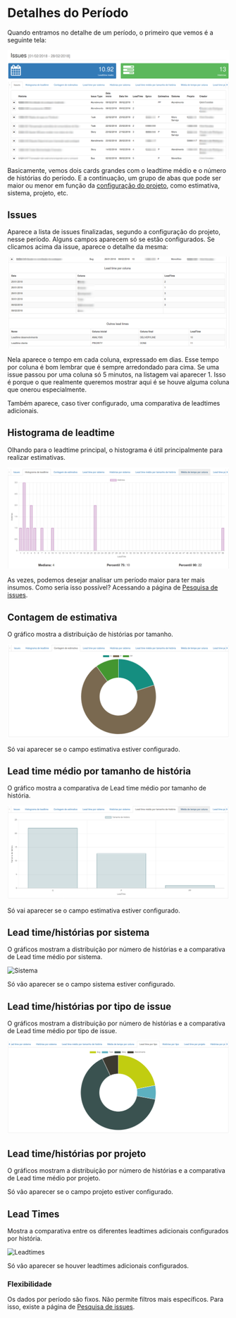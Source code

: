 # Detalhes do Período

Quando entramos no detalhe de um período, o primeiro que vemos é a seguinte tela:

![Detalhe de periodo](/images/jiratorio-periodo-issues-listagem.png)

Basicamente, vemos dois cards grandes com o leadtime médio e o número de histórias do período. E a continuação, um grupo de abas que pode ser maior ou menor em função da [configuração do projeto](/startConfig.html#novo-projeto), como estimativa, sistema, projeto, etc.

## Issues
Aparece a lista de issues finalizadas, segundo a configuração do projeto, nesse período. Alguns campos aparecem só se estão configurados. Se clicamos acima da issue, aparece o detalhe da mesma:

![Detalhe da issue](/images/jiratorio-periodo-issue-details.png)

Nela aparece o tempo em cada coluna, expressado em dias. Esse tempo por coluna é bom lembrar que é sempre arredondado para cima. Se uma issue passou por uma coluna só 5 minutos, na listagem vai aparecer 1. Isso é porque o que realmente queremos mostrar aqui é se houve alguma coluna que onerou especialmente.

Também aparece, caso tiver configurado, uma comparativa de leadtimes adicionais.

## Histograma de leadtime
Olhando para o leadtime principal, o histograma é útil principalmente para realizar estimativas. 

![histograma](/images/jiratorio-periodo-histograma.png)

As vezes, podemos desejar analisar um período maior para ter mais insumos. Como seria isso possível? Acessando a página de [Pesquisa de issues](/pesquisaIssues.html).

## Contagem de estimativa
O gráfico mostra a distribuição de histórias por tamanho.

![Estimativa](/images/jiratorio-periodo-estimativa.png)

Só vai aparecer se o campo estimativa estiver configurado.

## Lead time médio por tamanho de história
O gráfico mostra a comparativa de Lead time médio por tamanho de história.

![Estimativa](/images/jiratorio-periodo-leadtime-estimativa.png)

Só vai aparecer se o campo estimativa estiver configurado.

## Lead time/histórias por sistema
O gráficos mostram a distribuição por número de histórias e a comparativa de Lead time médio por sistema.

![Sistema](/images/jiratorio-periodo-leadtime-sistema.png)

Só vão aparecer se o campo sistema estiver configurado.

## Lead time/histórias por tipo de issue
O gráficos mostram a distribuição por número de histórias e a comparativa de Lead time médio por tipo de issue.

![Sistema](/images/jiratorio-periodo-tipo-issue.png)

## Lead time/histórias por projeto
O gráficos mostram a distribuição por número de histórias e a comparativa de Lead time médio por projeto.

Só vão aparecer se o campo projeto estiver configurado.

## Lead Times
Mostra a comparativa entre os diferentes leadtimes adicionais configurados por história.

![Leadtimes](/images/jiratorio-periodo-issue-comparativas.png)

Só vão aparecer se houver leadtimes adicionais configurados.

### Flexibilidade
Os dados por período são fixos. Não permite filtros mais específicos. Para isso, existe a página de [Pesquisa de issues](/pesquisaIssues.html).